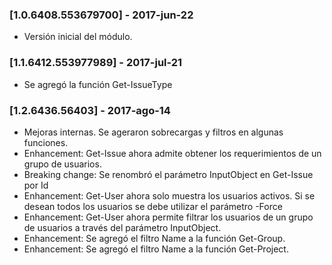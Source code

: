 ### [1.0.6408.553679700] - 2017-jun-22
- Versión inicial del módulo.

### [1.1.6412.553977989] - 2017-jul-21
- Se agregó la función Get-IssueType

### [1.2.6436.56403] - 2017-ago-14
- Mejoras internas. Se ageraron sobrecargas y filtros en algunas funciones.
- Enhancement: Get-Issue ahora admite obtener los requerimientos de un grupo de usuarios.
- Breaking change: Se renombró el parámetro InputObject en Get-Issue por Id
- Enhancement: Get-User ahora solo muestra los usuarios activos. Si se desean todos los usuarios se debe utilizar el parámetro -Force
- Enhancement: Get-User ahora permite filtrar los usuarios de un grupo de usuarios a través del parámetro InputObject.
- Enhancement: Se agregó el filtro Name a la función Get-Group.
- Enhancement: Se agregó el filtro Name a la función Get-Project.
